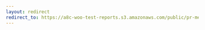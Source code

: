 ```yaml
---
layout: redirect
redirect_to: https://a8c-woo-test-reports.s3.amazonaws.com/public/pr-merge/37574/e2e/index.html
---
```

